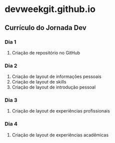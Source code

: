 # devweekgit.github.io

## Currículo do Jornada Dev

### Dia 1
1. Criação de repositório no GitHub
### Dia 2
1. Criação de layout de informações pessoais
2. Criação de layout de skills
3. Criação de layout de introdução pessoal
### Dia 3
1. Criação de layout de experiências profissionais
### Dia 4
1. Criação de layout de experiências acadêmicas